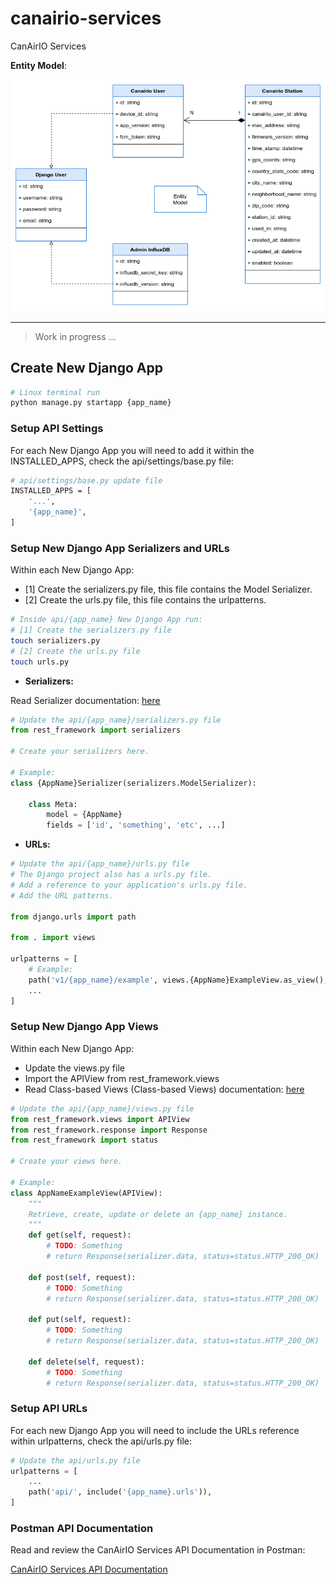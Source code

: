 # canairio-services

CanAirIO Services

**Entity Model**:

[![Entity Model](../doc/Canairio-Services-Entities.png "Entity Model")](./doc/Canairio-Services-Entities.png)

---

> Work in progress ...

## Create New Django App

```bash
# Linux terminal run
python manage.py startapp {app_name}
```

### Setup API Settings

For each New Django App you will need to add it within the INSTALLED_APPS, check the api/settings/base.py file:

```bash
# api/settings/base.py update file
INSTALLED_APPS = [
    '...',
    '{app_name}',
]
```

### Setup New Django App Serializers and URLs

Within each New Django App:

- [1] Create the serializers.py file, this file contains the Model Serializer.
- [2] Create the urls.py file, this file contains the urlpatterns.

```bash
# Inside api/{app_name} New Django App run:
# [1] Create the serializers.py file
touch serializers.py
# [2] Create the urls.py file
touch urls.py
```

- **Serializers:**

Read Serializer documentation: [here](https://www.django-rest-framework.org/api-guide/serializers/#serializers)

```python
# Update the api/{app_name}/serializers.py file
from rest_framework import serializers

# Create your serializers here.

# Example:
class {AppName}Serializer(serializers.ModelSerializer):

    class Meta:
        model = {AppName}
        fields = ['id', 'something', 'etc', ...]
```

- **URLs:**

```python
# Update the api/{app_name}/urls.py file
# The Django project also has a urls.py file.
# Add a reference to your application's urls.py file.
# Add the URL patterns.

from django.urls import path

from . import views

urlpatterns = [
    # Example:
    path('v1/{app_name}/example', views.{AppName}ExampleView.as_view(), name='{app_name}-example'),
    ...
]
```

### Setup New Django App Views

Within each New Django App:

- Update the views.py file
- Import the APIView from rest_framework.views
- Read Class-based Views (Class-based Views) documentation: [here](https://www.django-rest-framework.org/tutorial/3-class-based-views/)

```python
# Update the api/{app_name}/views.py file
from rest_framework.views import APIView
from rest_framework.response import Response
from rest_framework import status

# Create your views here.

# Example:
class AppNameExampleView(APIView):
    """
    Retrieve, create, update or delete an {app_name} instance.
    """
    def get(self, request):
        # TODO: Something
        # return Response(serializer.data, status=status.HTTP_200_OK)

    def post(self, request):
        # TODO: Something
        # return Response(serializer.data, status=status.HTTP_200_OK)

    def put(self, request):
        # TODO: Something
        # return Response(serializer.data, status=status.HTTP_200_OK)

    def delete(self, request):
        # TODO: Something
        # return Response(serializer.data, status=status.HTTP_200_OK)
```

### Setup API URLs

For each new Django App you will need to include the URLs reference within urlpatterns, check the api/urls.py file:

```python
# Update the api/urls.py file
urlpatterns = [
    ...
    path('api/', include('{app_name}.urls')),
]
```

### Postman API Documentation

Read and review the CanAirIO Services API Documentation in Postman:

[CanAirIO Services API Documentation](https://documenter.getpostman.com/view/2374715/TVCjx6Ba)
